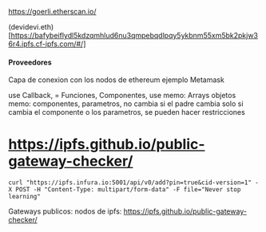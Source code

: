 https://goerli.etherscan.io/

(devidevi.eth)[https://bafybeiflydl5kdzqmhlud6nu3qmpebqdlpqy5ykbnm55xm5bk2pkjw36r4.ipfs.cf-ipfs.com/#/]
#### Proveedores 
Capa de conexion con los nodos de ethereum ejemplo Metamask


use Callback, = Funciones, Componentes,
use memo: Arrays objetos
memo: componentes, parametros, no cambia si el padre cambia solo si cambia el componente o los parametros, se pueden hacer restricciones

# https://ipfs.github.io/public-gateway-checker/
```
curl "https://ipfs.infura.io:5001/api/v0/add?pin=true&cid-version=1" -X POST -H "Content-Type: multipart/form-data" -F file="Never stop learning"

```


Gateways publicos: nodos de ipfs:
https://ipfs.github.io/public-gateway-checker/ 